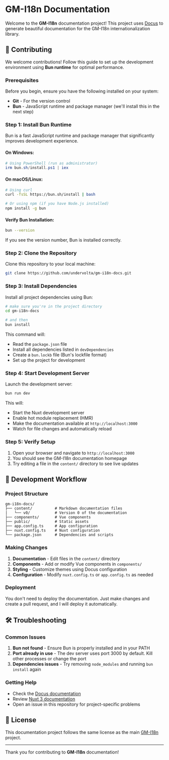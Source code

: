 # GM-I18n Documentation

Welcome to the **GM-I18n** documentation project! This project uses [Docus](https://docus.dev) to generate beautiful documentation for the GM-I18n internationalization library.

## 🚀 Contributing

We welcome contributions! Follow this guide to set up the development environment using **Bun runtime** for optimal performance.

### Prerequisites

Before you begin, ensure you have the following installed on your system:

- **Git** - For the version control
- **Bun** - JavaScript runtime and package manager (we'll install this in the next step)

### Step 1: Install Bun Runtime

Bun is a fast JavaScript runtime and package manager that significantly improves development experience.

#### On Windows:
```powershell
# Using PowerShell (run as administrator)
irm bun.sh/install.ps1 | iex
```

#### On macOS/Linux:
```bash
# Using curl
curl -fsSL https://bun.sh/install | bash

# Or using npm (if you have Node.js installed)
npm install -g bun
```

#### Verify Bun Installation:
```bash
bun --version
```

If you see the version number, Bun is installed correctly.

### Step 2: Clone the Repository

Clone this repository to your local machine:

```bash
git clone https://github.com/undervolta/gm-i18n-docs.git
```

### Step 3: Install Dependencies

Install all project dependencies using Bun:

```bash
# make sure you're in the project directory
cd gm-i18n-docs

# and then
bun install
```

This command will:
- Read the `package.json` file
- Install all dependencies listed in `devDependencies`
- Create a `bun.lockb` file (Bun's lockfile format)
- Set up the project for development

### Step 4: Start Development Server

Launch the development server:

```bash
bun run dev
```

This will:
- Start the Nuxt development server
- Enable hot module replacement (HMR)
- Make the documentation available at `http://localhost:3000`
- Watch for file changes and automatically reload

### Step 5: Verify Setup

1. Open your browser and navigate to `http://localhost:3000`
2. You should see the GM-I18n documentation homepage
3. Try editing a file in the `content/` directory to see live updates

## 📝 Development Workflow

### Project Structure

```
gm-i18n-docs/
├── content/          # Markdown documentation files
|   └── v0/           # Version 0 of the documentation
├── components/       # Vue components
├── public/           # Static assets
├── app.config.ts     # App configuration
├── nuxt.config.ts    # Nuxt configuration
└── package.json      # Dependencies and scripts
```

### Making Changes

1. **Documentation** - Edit files in the `content/` directory
2. **Components** - Add or modify Vue components in `components/`
3. **Styling** - Customize themes using Docus configuration
4. **Configuration** - Modify `nuxt.config.ts` or `app.config.ts` as needed

### Deployment

You don't need to deploy the documentation. Just make changes and create a pull request, and I will deploy it automatically.

## 🛠️ Troubleshooting

### Common Issues

1. **Bun not found** - Ensure Bun is properly installed and in your PATH
2. **Port already in use** - The dev server uses port 3000 by default. Kill other processes or change the port
3. **Dependencies issues** - Try removing `node_modules` and running `bun install` again

### Getting Help

- Check the [Docus documentation](https://docus.dev)
- Review [Nuxt 3 documentation](https://nuxt.com)
- Open an issue in this repository for project-specific problems

## 📄 License

This documentation project follows the same license as the main [GM-I18n](https://github.com/undervolta/GM-I18n/blob/main/README.md) project.

---

Thank you for contributing to **GM-I18n** documentation!
